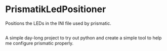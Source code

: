 # PrismatikLedPositioner
Positions the LEDs in the INI file used by prismatic.

##
A simple day-long project to try out python and create a simple tool to help me configure prismatic properly.
